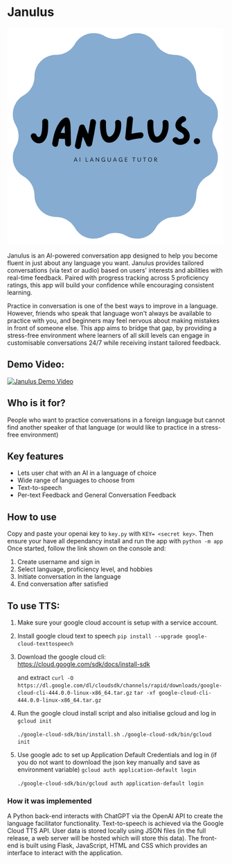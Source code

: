 # Janulus
![](https://github.com/bri-maybe/two-hackathon-2023/blob/main/JA.png)

Janulus is an AI-powered conversation app designed to help you become fluent in just about any language you want. Janulus provides tailored conversations (via text or audio) based on users' interests and abilities with real-time feedback. Paired with progress tracking across 5 proficiency ratings, this app will build your confidence while encouraging consistent learning.

Practice in conversation is one of the best ways to improve in a language. However, friends who speak that language won't always be available to practice with you, and beginners may feel nervous about making mistakes in front of someone else. This app aims to bridge that gap, by providing a stress-free environment where learners of all skill levels can engage in customisable conversations 24/7 while receiving instant tailored feedback.

## Demo Video:
[![Janulus Demo Video](https://i.ytimg.com/vi/--PJx-rJRX4/maxresdefault.jpg)](https://youtu.be/--PJx-rJRX4?si=JDDiYIa0liuJ-SzH "Janulus Demo Video")

## Who is it for?
People who want to practice conversations in a foreign language but cannot find another speaker of that language (or would like to practice in a stress-free environment)

## Key features
- Lets user chat with an AI in a language of choice
- Wide range of languages to choose from
- Text-to-speech
- Per-text Feedback and General Conversation Feedback

## How to use
Copy and paste your openai key to `key.py` with `KEY= <secret key>`.
Then ensure your have all dependancy install and run the app with `python -m app`
Once started, follow the link shown on the console and:

1. Create username and sign in
2. Select language, proficiency level, and hobbies
3. Initiate conversation in the language
4. End conversation after satisfied

## To use TTS:

1. Make sure your google cloud account is setup with a service account.
2. Install google cloud text to speech
    `pip install --upgrade google-cloud-texttospeech`
3. Download the google cloud cli:
    https://cloud.google.com/sdk/docs/install-sdk


    and extract
    `curl -O https://dl.google.com/dl/cloudsdk/channels/rapid/downloads/google-cloud-cli-444.0.0-linux-x86_64.tar.gz`
    `tar -xf google-cloud-cli-444.0.0-linux-x86_64.tar.gz`
4. Run the google cloud install script and also initialise gcloud and log in
    `gcloud init`

    `./google-cloud-sdk/bin/install.sh`
    `./google-cloud-sdk/bin/gcloud init`
5. Use google adc to set up Application Default Credentials and log in (if you do not want to download the json key manually and save as environment variable)
    `gcloud auth application-default login`

    `./google-cloud-sdk/bin/gcloud auth application-default login`

### How it was implemented
A Python back-end interacts with ChatGPT via the OpenAI API to create the language facilitator functionality. Text-to-speech is achieved via the Google Cloud TTS API. User data is stored locally using JSON files (in the full release, a web server will be hosted which will store this data). The front-end is built using Flask, JavaScript, HTML and CSS which provides an interface to interact with the application.